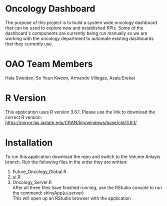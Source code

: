 # Oncology Dashboard
The purpose of this project is to build a system wide oncology dashboard that can be used to explore new and established KPIs.  Some of the dashboard's components are currently being run manually so we are working with the oncology department to automate existing dashboards that they currently use. 

# OAO Team Members
Hala Sweidan, So Youn Kweon, Armando Villegas, Asala Erekat

# R Version
This application uses R version 3.6.1.  Please use the link to download the correct R version: https://mirror.las.iastate.edu/CRAN/bin/windows/base/old/3.6.1/
# Installation
To run this application download the repo and switch to the Volume Anlayis branch.  Run the following files in the order they are written:
  1. Future_Oncology_Global.R
  2. ui.R
  3. Oncology_Server.R<br/>
After all three files have finished running, use the RStudio console to run the command: shinyApp(ui,server)  
This will open up an RStudio browser with the application

